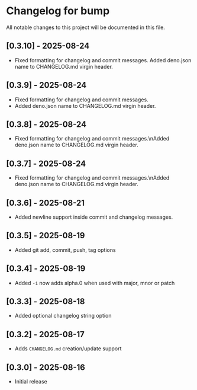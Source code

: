 # Changelog for bump

All notable changes to this project will be documented in this file.

## [0.3.10] - 2025-08-24

- Fixed formatting for changelog and commit messages.
Added deno.json name to CHANGELOG.md virgin header.

## [0.3.9] - 2025-08-24

- Fixed formatting for changelog and commit messages.
- Added deno.json name to CHANGELOG.md virgin header.

## [0.3.8] - 2025-08-24

- Fixed formatting for changelog and commit messages.\nAdded deno.json name to CHANGELOG.md virgin header.

## [0.3.7] - 2025-08-24

- Fixed formatting for changelog and commit messages.\nAdded deno.json name to CHANGELOG.md virgin header.

## [0.3.6] - 2025-08-21

- Added newline support inside commit and changelog messages.

## [0.3.5] - 2025-08-19

- Added git add, commit, push, tag options

## [0.3.4] - 2025-08-19

- Added `-i` now adds alpha.0 when used with major, mnor or patch

## [0.3.3] - 2025-08-18

- Added optional changelog string option

## [0.3.2] - 2025-08-17

- Adds `CHANGELOG.md` creation/update support

## [0.3.0] - 2025-08-16

- Initial release
